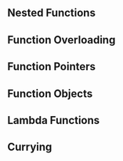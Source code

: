 ## Nested Functions

## Function Overloading

## Function Pointers

## Function Objects

## Lambda Functions

## Currying